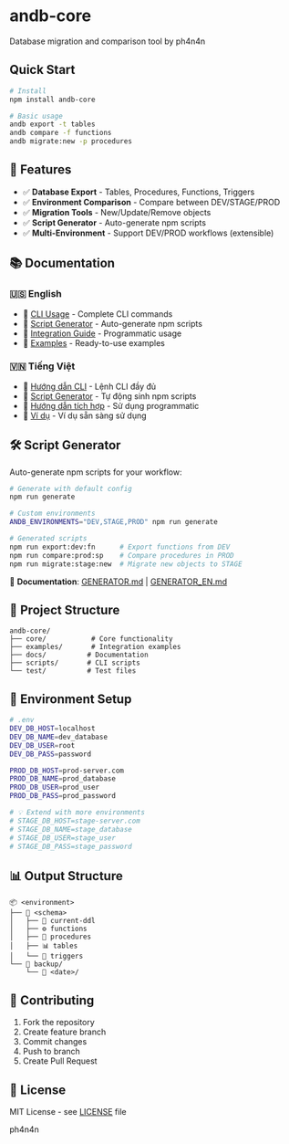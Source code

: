 # andb-core

Database migration and comparison tool by ph4n4n

## Quick Start

```bash
# Install
npm install andb-core

# Basic usage
andb export -t tables
andb compare -f functions
andb migrate:new -p procedures
```

## 🚀 Features

- ✅ **Database Export** - Tables, Procedures, Functions, Triggers
- ✅ **Environment Comparison** - Compare between DEV/STAGE/PROD
- ✅ **Migration Tools** - New/Update/Remove objects
- ✅ **Script Generator** - Auto-generate npm scripts
- ✅ **Multi-Environment** - Support DEV/PROD workflows (extensible)

## 📚 Documentation

### 🇺🇸 English
- 📖 [CLI Usage](docs/CLI_EN.md) - Complete CLI commands
- 📖 [Script Generator](docs/GENERATOR_EN.md) - Auto-generate npm scripts
- 📖 [Integration Guide](docs/INTEGRATION_EN.md) - Programmatic usage
- 📖 [Examples](examples/) - Ready-to-use examples

### 🇻🇳 Tiếng Việt  
- 📖 [Hướng dẫn CLI](docs/CLI.md) - Lệnh CLI đầy đủ
- 📖 [Script Generator](docs/GENERATOR.md) - Tự động sinh npm scripts
- 📖 [Hướng dẫn tích hợp](docs/INTEGRATION.md) - Sử dụng programmatic
- 📖 [Ví dụ](examples/) - Ví dụ sẵn sàng sử dụng

## 🛠️ Script Generator

Auto-generate npm scripts for your workflow:

```bash
# Generate with default config
npm run generate

# Custom environments
ANDB_ENVIRONMENTS="DEV,STAGE,PROD" npm run generate

# Generated scripts
npm run export:dev:fn      # Export functions from DEV
npm run compare:prod:sp    # Compare procedures in PROD  
npm run migrate:stage:new  # Migrate new objects to STAGE
```

📖 **Documentation**: [GENERATOR.md](docs/GENERATOR.md) | [GENERATOR_EN.md](docs/GENERATOR_EN.md)

## 📁 Project Structure

```
andb-core/
├── core/           # Core functionality
├── examples/       # Integration examples
├── docs/          # Documentation
├── scripts/       # CLI scripts
└── test/          # Test files
```

## 🔧 Environment Setup

```bash
# .env
DEV_DB_HOST=localhost
DEV_DB_NAME=dev_database
DEV_DB_USER=root
DEV_DB_PASS=password

PROD_DB_HOST=prod-server.com
PROD_DB_NAME=prod_database
PROD_DB_USER=prod_user
PROD_DB_PASS=prod_password

# 💡 Extend with more environments
# STAGE_DB_HOST=stage-server.com
# STAGE_DB_NAME=stage_database
# STAGE_DB_USER=stage_user
# STAGE_DB_PASS=stage_password
```

## 📊 Output Structure

```
📦 <environment>
├── 📂 <schema>
│   ├── 📄 current-ddl
│   ├── ⚙️ functions
│   ├── 🔧 procedures
│   ├── 📊 tables
│   └── 🔄 triggers
└── 📂 backup/
    └── 📅 <date>/
```

## 🤝 Contributing

1. Fork the repository
2. Create feature branch
3. Commit changes
4. Push to branch
5. Create Pull Request

## 📄 License

MIT License - see [LICENSE](LICENSE) file

ph4n4n